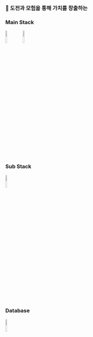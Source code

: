 ### 🤗 도전과 모험을 통해 가치를 창출하는


### Main Stack
<code><img width="10%" src="https://www.vectorlogo.zone/logos/java/java-ar21.svg"></code>
<code><img width="10%" src="https://www.vectorlogo.zone/logos/springio/springio-ar21.svg"></code>
### Sub Stack
<code><img width="10%" src="https://www.vectorlogo.zone/logos/javascript/javascript-horizontal.svg"></code>

### Database
<code><img width="10%" src="https://www.vectorlogo.zone/logos/mysql/mysql-ar21.svg"></code>

<!-- 
### 최근 2주동안 이정도 개발했어요
[![devksh930's wakatime stats](https://github-readme-stats.vercel.app/api/wakatime?username=devksh930)](https://wakatime.com/@devksh930)
 

<a href="https://opgc.me/#/users/devksh930" target="_blank"><img src="https://api.opgc.me/githubs/users/devksh930/tag/?theme=basic" /></a>
-->

